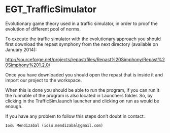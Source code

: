 # EGT_TrafficSimulator
Evolutionary game theory used in a traffic simulator, in order to proof the evolution of different pool of norms.


To execute the traffic simulator with the evolutionary approach you should first download the repast symphony from the next directory (available on January 2014):

http://sourceforge.net/projects/repast/files/Repast%20Simphony/Repast%20Simphony%201.2.0/

Once you have downloaded you should open the repast that is inside it and import our project to the workspace.

When this is done you should be able to run the program, if you can run it the runnable of the program is also located in Launchers folder. 
So, by clicking in the TrafficSim.launch launcher and clicking on run as would be enough.

If you have any problem to follow this steps don’t doubt in contact:

	Iosu Mendizabal (iosu.mendizabal@gmail.com)

